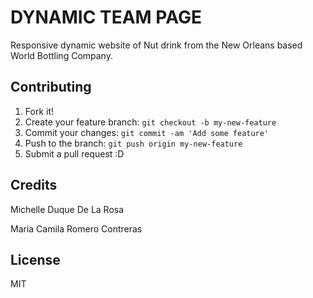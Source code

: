 # DYNAMIC TEAM PAGE

Responsive dynamic website of Nut drink from the New Orleans based World Bottling Company.

## Contributing

1. Fork it!
2. Create your feature branch: `git checkout -b my-new-feature`
3. Commit your changes: `git commit -am 'Add some feature'`
4. Push to the branch: `git push origin my-new-feature`
5. Submit a pull request :D

## Credits

Michelle Duque De La Rosa

Maria Camila Romero Contreras


## License

MIT
